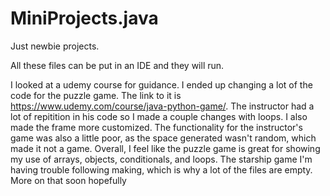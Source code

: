 # MiniProjects.java
Just newbie projects.

All these files can be put in an IDE and they will run. 


  I looked at a udemy course for guidance. I ended up changing a lot of the code for the puzzle game. 
The link to it is https://www.udemy.com/course/java-python-game/.
The instructor had a lot of repitition in his code so I made a couple changes with loops. I also made the frame more customized. 
The functionality for the instructor's game was also a little poor, as the space generated wasn't random, which made it not a game. 
Overall, I feel like the puzzle game is great for showing my use of arrays, objects, conditionals, and loops.
The starship game I'm having trouble following making, which is why a lot of the files are empty. More on that soon hopefully
